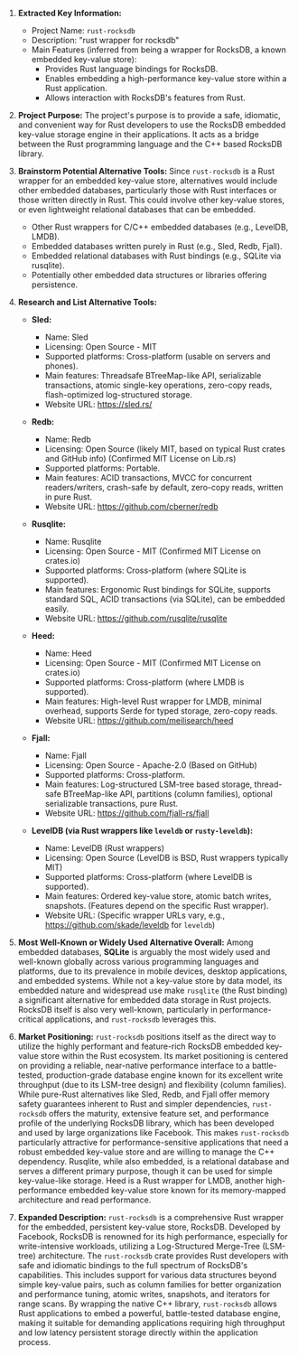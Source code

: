 1.  **Extracted Key Information:**
    *   Project Name: `rust-rocksdb`
    *   Description: "rust wrapper for rocksdb"
    *   Main Features (inferred from being a wrapper for RocksDB, a known embedded key-value store):
        *   Provides Rust language bindings for RocksDB.
        *   Enables embedding a high-performance key-value store within a Rust application.
        *   Allows interaction with RocksDB's features from Rust.

2.  **Project Purpose:**
    The project's purpose is to provide a safe, idiomatic, and convenient way for Rust developers to use the RocksDB embedded key-value storage engine in their applications. It acts as a bridge between the Rust programming language and the C++ based RocksDB library.

3.  **Brainstorm Potential Alternative Tools:**
    Since `rust-rocksdb` is a Rust wrapper for an embedded key-value store, alternatives would include other embedded databases, particularly those with Rust interfaces or those written directly in Rust. This could involve other key-value stores, or even lightweight relational databases that can be embedded.

    *   Other Rust wrappers for C/C++ embedded databases (e.g., LevelDB, LMDB).
    *   Embedded databases written purely in Rust (e.g., Sled, Redb, Fjall).
    *   Embedded relational databases with Rust bindings (e.g., SQLite via rusqlite).
    *   Potentially other embedded data structures or libraries offering persistence.

4.  **Research and List Alternative Tools:**

    *   **Sled:**
        *   Name: Sled
        *   Licensing: Open Source - MIT
        *   Supported platforms: Cross-platform (usable on servers and phones).
        *   Main features: Threadsafe BTreeMap-like API, serializable transactions, atomic single-key operations, zero-copy reads, flash-optimized log-structured storage.
        *   Website URL: https://sled.rs/

    *   **Redb:**
        *   Name: Redb
        *   Licensing: Open Source (likely MIT, based on typical Rust crates and GitHub info) (Confirmed MIT License on Lib.rs)
        *   Supported platforms: Portable.
        *   Main features: ACID transactions, MVCC for concurrent readers/writers, crash-safe by default, zero-copy reads, written in pure Rust.
        *   Website URL: https://github.com/cberner/redb

    *   **Rusqlite:**
        *   Name: Rusqlite
        *   Licensing: Open Source - MIT (Confirmed MIT License on crates.io)
        *   Supported platforms: Cross-platform (where SQLite is supported).
        *   Main features: Ergonomic Rust bindings for SQLite, supports standard SQL, ACID transactions (via SQLite), can be embedded easily.
        *   Website URL: https://github.com/rusqlite/rusqlite

    *   **Heed:**
        *   Name: Heed
        *   Licensing: Open Source - MIT (Confirmed MIT License on crates.io)
        *   Supported platforms: Cross-platform (where LMDB is supported).
        *   Main features: High-level Rust wrapper for LMDB, minimal overhead, supports Serde for typed storage, zero-copy reads.
        *   Website URL: https://github.com/meilisearch/heed

    *   **Fjall:**
        *   Name: Fjall
        *   Licensing: Open Source - Apache-2.0 (Based on GitHub)
        *   Supported platforms: Cross-platform.
        *   Main features: Log-structured LSM-tree based storage, thread-safe BTreeMap-like API, partitions (column families), optional serializable transactions, pure Rust.
        *   Website URL: https://github.com/fjall-rs/fjall

    *   **LevelDB (via Rust wrappers like `leveldb` or `rusty-leveldb`):**
        *   Name: LevelDB (Rust wrappers)
        *   Licensing: Open Source (LevelDB is BSD, Rust wrappers typically MIT)
        *   Supported platforms: Cross-platform (where LevelDB is supported).
        *   Main features: Ordered key-value store, atomic batch writes, snapshots. (Features depend on the specific Rust wrapper).
        *   Website URL: (Specific wrapper URLs vary, e.g., https://github.com/skade/leveldb for `leveldb`)

5.  **Most Well-Known or Widely Used Alternative Overall:**
    Among embedded databases, **SQLite** is arguably the most widely used and well-known globally across various programming languages and platforms, due to its prevalence in mobile devices, desktop applications, and embedded systems. While not a key-value store by data model, its embedded nature and widespread use make `rusqlite` (the Rust binding) a significant alternative for embedded data storage in Rust projects. RocksDB itself is also very well-known, particularly in performance-critical applications, and `rust-rocksdb` leverages this.

6.  **Market Positioning:**
    `rust-rocksdb` positions itself as the direct way to utilize the highly performant and feature-rich RocksDB embedded key-value store within the Rust ecosystem. Its market positioning is centered on providing a reliable, near-native performance interface to a battle-tested, production-grade database engine known for its excellent write throughput (due to its LSM-tree design) and flexibility (column families). While pure-Rust alternatives like Sled, Redb, and Fjall offer memory safety guarantees inherent to Rust and simpler dependencies, `rust-rocksdb` offers the maturity, extensive feature set, and performance profile of the underlying RocksDB library, which has been developed and used by large organizations like Facebook. This makes `rust-rocksdb` particularly attractive for performance-sensitive applications that need a robust embedded key-value store and are willing to manage the C++ dependency. Rusqlite, while also embedded, is a relational database and serves a different primary purpose, though it can be used for simple key-value-like storage. Heed is a Rust wrapper for LMDB, another high-performance embedded key-value store known for its memory-mapped architecture and read performance.

7.  **Expanded Description:**
    `rust-rocksdb` is a comprehensive Rust wrapper for the embedded, persistent key-value store, RocksDB. Developed by Facebook, RocksDB is renowned for its high performance, especially for write-intensive workloads, utilizing a Log-Structured Merge-Tree (LSM-tree) architecture. The `rust-rocksdb` crate provides Rust developers with safe and idiomatic bindings to the full spectrum of RocksDB's capabilities. This includes support for various data structures beyond simple key-value pairs, such as column families for better organization and performance tuning, atomic writes, snapshots, and iterators for range scans. By wrapping the native C++ library, `rust-rocksdb` allows Rust applications to embed a powerful, battle-tested database engine, making it suitable for demanding applications requiring high throughput and low latency persistent storage directly within the application process.